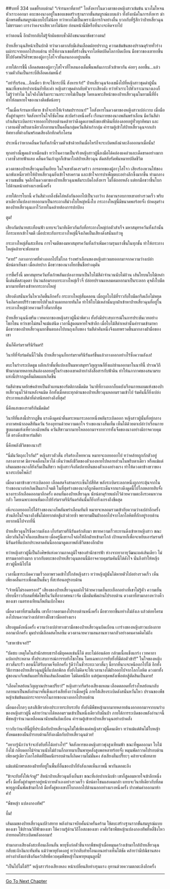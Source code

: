 ##บทที่ 334 บดขยี้รอบด้าน!
“เจ้ารนหาที่ตาย!” ไอสังหารในดวงตาของหญิงสาวเข้มข้น นางโมโหจนหัวเราะออกมา ตบะของนางอยู่ในขอบเขตสร้างฐานรากขั้นสมบูรณ์แบบแล้ว ทั้งยังถนัดในการสังหาร ฆ่านักพรตขั้นสมบูรณ์แบบไปไม่น้อย ทว่าหากไม่เป็นเพราะมีภารกิจอย่างอื่น บวกกับที่รู้สึกว่าป๋ายเสี่ยวฉุนไม่ธรรมดา เกรงว่าคงจะเสียเวลาไม่น้อย ก่อนหน้านี้มีหรือที่นางจะคิดจากไป

ทว่าตอนนี้ อีกฝ่ายกลับไม่รู้จักผิดชอบชั่วดีถึงขนาดมาขัดขวางตน!

ป๋ายเสี่ยวฉุนสีหน้าเป็นปกติ ทว่าดวงตากลับมีเส้นเลือดฝอยปรากฏ ความเข้มข้นของปราณดุร้ายทั่วร่างแผ่กระจายออกไปรอบด้าน ทำให้อาณาเขตที่สร้างขึ้นจากโลหิตปลิดโลกาบิดเบือน มือขวาของเขายกขึ้นชี้ไปยังศพไร้ศีรษะของผู้อาวุโสโจวที่นอนกองอยู่บนพื้น

ภายใต้การชี้นี้ เลือดสดของผู้อาวุโสโจวที่ไหลนองเต็มพื้นพลันเกาะตัวเข้าหากัน ค่อยๆ ลอยขึ้น...แล้วรวมตัวกันเป็นกระบี่สีเลือดเล่มหนึ่ง!

“อย่ารีบร้อน...อีกเดี๋ยว ข้าจะใช้กระบี่นี้ สังหารเจ้า!” ป๋ายเสี่ยวฉุนจ้องเขม็งไปที่หญิงสาวชุดดำผู้นั้น ขณะที่เขาเอ่ยปากเน้นย้ำทีละคำ หญิงสาวชุดดำกลับหัวเราะเสียงดัง ทว่าหัวเราะไปหัวเราะมานางเองก็ไม่รู้ว่าทำไม ในใจถึงได้เริ่มกระวนกระวายไม่เป็นสุข โดยเฉพาะสีหน้าของป๋ายเสี่ยวฉุนในยามนี้ที่ยิ่งทำให้ลมหายใจของนางติดขัดน้อยๆ

“ในเมื่อเจ้ารนหาที่ตาย ข้าก็จะทำให้เจ้าสมปรารถนา!” ไอสังหารในดวงตาของหญิงสาวเปล่งวาบ เมื่อมือทั้งคู่ทำมุทรา จิตสังหารในใจก็ซัดโหม สะบัดร่างหนึ่งครั้ง เรือนกายของนางพลันพร่าเลือน มีควันสีดำเก้าเส้นระเบิดกระจายออกไปรอบด้านคล้ายว่าดึงดูดเอาพลังของฟ้าดินที่ล่องลอยอยู่ทั่วทุกทิศมา และเวลาแค่ชั่วพริบตาเดียวก็กลายมาเป็นคลื่นกลุ่มควันสีดำเก้ากลุ่ม คำรามอู้เข้าใส่ป๋ายเสี่ยวฉุนจากเก้าทิศทางที่ต่างกันพร้อมเสียงอึกทึกครึกโครม

ประหนึ่งว่าหากคลื่นควันทั้งเก้านี้รวมตัวเข้าด้วยกันเมื่อไหร่ก็จะระเบิดพลังน่าตะลึงออกมาเมื่อนั้น!

ทุกอย่างนี้พูดแล้วเหมือนช้า ทว่าในความเป็นจริงหญิงสาวผู้นี้ลงมือได้คล่องแคล่วและเด็ดขาดอย่างมาก เวลาชั่วสายฟ้าแลบ คลื่นควันเก้าลูกก็เข้ามาใกล้ป๋ายเสี่ยวฉุน ตัดสลับรัดพันหมายปลิดชีวิต

ดวงตาของป๋ายเสี่ยวฉุนเย็นเยียบ ในใจเขายังคงรวดร้าว การตายของผู้อาวุโสโจว เสียงร้องหวนไห้ของนกฟ่งเหนี่ยวทำให้ป๋ายเสี่ยวฉุนยิ่งเข้าใจสงคราม และเข้าใจการบำเพ็ญตบะอย่างลึกซึ้งมากขึ้น ท่ามกลางความขมขื่น จุดลึกในดวงตาของป๋ายเสี่ยวฉุนพลันระเบิดไอสังหาร ไม่ได้ถอยหลัง แต่ยกมือขวาขึ้นโบกไปด้านหน้าอย่างแรงหนึ่งครั้ง

ภายใต้การโบกนี้ ควันสีม่วงกลิ้งซัดไล่หลังกันออกไปเป็นวงกว้าง ล้อมวนรอบกายเขาอย่างรวดเร็ว พริบตาเดียวก็แปลงกายออกมาเป็นกระถางสีม่วงใบใหญ่หนึ่งใบ กระถางใหญ่นี้มีขนาดพอร้อยจั้ง ปกคลุมร่างของป๋ายเสี่ยวฉุนเอาไว้ภายในคล้ายต้องการปกป้อง

ตูม!

เสียงกัมปนาทสะเทือนฟ้า แทบจะวินาทีเดียวกันกับที่กระถางใหญ่ก่อตัวสำเร็จ มหาสมุทรควันทั้งเก้านั้นก็กระแทกเข้าโจมตี เมื่อปะทะกับกระถางใหญ่นี้จึงเกิดเป็นเสียงดังสนั่นแก้วหู

กระถางใหญ่สั่นสะเทือน การโจมตีของมหาสมุทรควันทั้งเก้าเพิ่มความรุนแรงขึ้นในทุกชั้น ทำให้กระถางใหญ่คล้ายจะพังทลาย

“ตาย!” กลางอากาศที่ห่างออกไปไม่ไกล ร่างพร่าเลือนของหญิงสาวเผยออกมาจากความว่างเปล่า นัยน์ตาเย็นชา เมื่อเอ่ยปาก มือขวาของนางก็ยกขึ้นชี้อย่างดุดัน

การชี้ครั้งนี้ มหาสมุทรควันทั้งเก้าพลันแปลงกายมาเป็นใบไม้สีดำจำนวนนับไม่ถ้วน เส้นใยบนใบไม้เหล่านี้เด่นชัดสะดุดตา บินวนล้อมรอบกระถางใหญ่เร็วจี๋ ปล่อยปราณแหลมคมออกมาเป็นระลอก ดุจดั่งใบมีดมากมายที่ตรงเข้าหากระถางใหญ่

เสียงดังสนั่นหวั่นไหวเกิดขึ้นอีกครั้ง กระถางใหญ่สั่นคลอน เมื่อถูกใบไม้ที่ราวกับใบมีดกรีดเถือไม่หยุดจึงเกิดรอยปริร้าวขยายไปทั่วแล้วแตกทลายทันใด ทำให้ใบไม้เหล่านั้นบุกฝ่าเข้าหาป๋ายเสี่ยวฉุนที่อยู่ในกระถางใหญ่ด้วยความเร็วที่มากที่สุด

ป๋ายเสี่ยวฉุนนิ่งขรึม เวทคาถาของหญิงสาวผู้นี้น่าพิศวง ทั้งยังมีประสบการณ์ในการประชันเวทอย่างโชกโชน ทว่าเขาไม่สนใจแม้แต่นิด เวลานี้สูดลมหายใจเข้าลึก เมื่อใบไม้สีดำเหล่านั้นคำรามเข้ามาหา มือขวาของป๋ายเสี่ยวฉุนยกขึ้นตบลงไปบนถุงเก็บของ ร่มสีดำคันหนึ่งจึงเผยพรวดขึ้นมากลางฝ่ามือของเขา

นั่นก็คือร่มราตรีนิรันดร์!

วินาทีที่จับร่มคันนี้ไว้มั่น ป๋ายเสี่ยวฉุนก็ยกร่มราตรีนิรันดร์ขึ้นแล้วกางออกอย่างไร้ซึ่งความลังเล!

ตบะในร่างระเบิดตูม ผลึกเก้าชั้นที่แปลงเป็นมหาสมุทรวิญญาณก็ยิ่งแผ่ซ่านออกมาในนาทีนี้ ปราณวิถีฟ้ามากมายหลายเส้นล่องลอยอยู่ในร่างของเขาคล้ายกำลังสื่อสารกับฟ้าดิน ทำให้นภากาศของสนามรบแห่งนี้ปรากฏคลื่นผิดแผกเกิดขึ้น

ร่มสีดำขนาดยักษ์คล้ายเป็นตัวแทนของรัตติกาลมืดมิด วินาทีที่กางออกก็บดบังเรือนกายผอมแห้งของป๋ายเสี่ยวฉุนไว้ด้านหลังจนมิด อีกทั้งเมื่อตบะทุกด้านของป๋ายเสี่ยวฉุนหลอมรวมเข้าไป ร่มคันนี้ก็ยิ่งเปล่งประกายแสงสีดำที่ดำสนิทอย่างถึงที่สุด!

นี่คือแสงของราตรีอันมืดมิด!

วินาทีที่แสงนี้ปรากฏขึ้น แรงดึงดูดน่าตื่นตระหนกระลอกหนึ่งพลันระเบิดออก หญิงสาวผู้นั้นที่อยู่กลางอากาศหน้าถอดสีทันควัน ร้องอุทานด้วยความตกใจ ร่างของนางสั่นเทิ้ม เห็นได้ด้วยตาเปล่าว่าเรือนกายซูบผอมแห้งเหี่ยวลงฉับพลัน ควันสีขาวมากมายไหลออกมาจากทวารทั้งเจ็ดของนางอย่างมิอาจควบคุมได้ ตรงดิ่งเข้าหาร่มสีดำ

นี่คือพลังชีวิตของนาง!!

“นี่มันวัตถุอะไรกัน!” หญิงสาวตัวสั่น กรีดร้องโหยหวน หมายจะถอยออกไป ทว่าคล้ายถูกกักตัวอยู่กลางอากาศ มิอาจเคลื่อนไหวได้ เห็นว่าพลังชีวิตของตัวเองหายไปหลายส่วนในพริบตาเดียว หรือแม้แต่เส้นผมของนางก็ยังเริ่มเป็นสีขาว หญิงสาวจึงกัดปลายลิ้นของตัวเองอย่างแรง ทำให้ดวงตาข้างขวาของนางระเบิดโพล๊ะ!

เมื่อดวงตาข้างขวาระเบิดออก เลือดสดจึงสาดกระเซ็นไปสี่ทิศ พลังระเบิดระลอกหนึ่งถูกกระตุ้นจากในร่างของนางก่อเกิดเป็นแรงโจมตี ในที่สุดร่างของนางก็ถูกดีดกระเด็นจากแรงดึงดูดนี้ไปไกลหลายสิบจั้ง นางกระอักเลือดออกมาอีกครั้ง ตอนที่มองป๋ายเสี่ยวฉุน นัยน์ตาดุร้ายแฝงไว้ด้วยความตะลึงระคนหวาดกลัว โดยเฉพาะตอนที่มองไปยังร่มราตรีนิรันดร์คันนั้นก็ยิ่งกริ่งเกรงถึงขีดสุด

เพิ่งจะถอยออกไปได้ร่างของนางก็พลันพร่าเลือนทันที หมายจะหลอมรวมเข้ากับความว่างเปล่าอีกครั้ง ส่วนลึกในใจนางถึงขั้นไม่อยากต่อสู้แล้วด้วยซ้ำ พยายามฝืนฝ่าออกไปจากโลกโลหิตที่กักอยู่รอบด้าน อยากหนีไปจากที่นี่

ป๋ายเสี่ยวฉุนไร้ซึ่งความลังเล เก็บร่มราตรีนิรันดร์กลับมา ขยายความเร็วทะยานดิ่งเข้าหาหญิงสาว ขณะเดียวกันในใจก็แอบเสียดาย เมื่อครู่นี้เขาจงใจล่อให้อีกฝ่ายเข้ามาใกล้ เป้าหมายก็เพื่อจะหยิบเอาร่มราตรีนิรันดร์ที่แปลกประหลาดคันนี้ออกมาดูดเอาพลังชีวิตของอีกฝ่าย

ทว่าหญิงสาวผู้นี้เป็นถึงศิษย์แห่งความภาคภูมิใจของสำนักธารฟ้า ห่างจากยาอายุวัฒนะแค่เส้นเดียว ไม่ธรรมดาอย่างมาก บวกกับตบะของป๋ายเสี่ยวฉุนตอนนี้มิอาจควบคุมร่มคันนี้ได้ดังใจ นั่นถึงทำให้หญิงสาวผู้นี้หนีไปได้

เวลานี้เขาระเบิดความเร็วถลาพรวดเข้าไปใกล้หญิงสาว ทว่าหญิงผู้นั้นได้หายตัวไปอย่างรวดเร็ว เห็นเพียงคลื่นกระเพื่อมเป็นชั้นๆ ที่สะท้อนอยู่รอบด้าน

“เจ้าหนีไม่รอดหรอก!” เสียงของป๋ายเสี่ยวฉุนแฝงไว้ด้วยความเย็นยะเยือกอย่างที่เขาไม่รู้ตัว ความเย็นเยียบนี้ราวกับลมที่พัดโชยในวันที่อากาศหนาวจัด เมื่อมันพัดผ่านไปรอบด้าน ดวงตาที่สามกลางหว่างคิ้วของเขา เนตรทงเทียนก็พลันเบิกโพลง

เมื่อดวงตาที่สามลืมขึ้น เขาก็กวาดตามองไปรอบด้านหนึ่งครั้ง มือขวายกขึ้นอย่างไม่ลังเล แล้วต่อยโครมลงไปบนความว่างเปล่าทางฝั่งขวามืออย่างแรง

เสียงตูมดังหนึ่งครั้ง ความว่างเปล่าทางขวามือของป๋ายเสี่ยวฉุนบิดเบือน เงาร่างของหญิงสาวแปลงกายออกมาอีกครั้ง มุมปากมีเลือดสดไหลซึม ดวงตาฉายความลนลานหวาดกลัวอย่างคนคาดคิดไม่ถึง

“เขาหาข้าเจอ!!”

“บัดซบ เหตุใดในสำนักสยบธารถึงมีบุคคลเช่นนี้ได้ ตบะไม่อ่อนด้อย กล้ามเนื้อแข็งแกร่ง เวทคาถาแปลกประหลาด ทั้งประสบการณ์การรบยังโชกโชน โดยเฉพาะการยับยั้งที่มีต่อตัวข้า!!” ในใจของหญิงสาวสั่นระรัว ตอนนี้ได้รับบาดเจ็บอีกครั้ง รู้ดีว่าในชั่วระยะเวลาสั้นๆ นี้ยากที่นางจะหนีออกไปได้ อีกทั้งวิธีการของป๋ายเสี่ยวฉุนผู้นี้ก็แปลกพิกล ทั้งยังไม่คิดจะให้เวลานางได้ฝ่าออกไปจากโลกโลหิต ดวงตาทั้งคู่ของนางจึงพลันเผยให้เห็นเส้นเลือดฝอย ไม่คิดหนีอีก แต่ทุ่มเทสุดพลังเพื่อต่อสู้ตัดสินเป็นตาย!

“เลือดไหลย้อนวิญญาณปราดเปรียว!” หญิงสาวกรีดร้องเสียงแหลม เลือดตลอดทั้งร่างไหลย้อนกลับกลายมาเป็นพลังอำนาจที่แข็งแกร่งเสียยิ่งกว่าเมื่อครู่นี้ ภายใต้เสียงระเบิดดังสนั่นหวั่นไหว ปราณของพืชหญ้าเข้มข้นแผ่กระจายจากในกายของนางออกไปรอบด้าน

เมื่อมองไกลๆ แสงสีเขียวส่องประกายระยิบระยับ ทั้งยังมีพืชหญ้ามากมายหลายต้นงอกออกมาจากบนร่างของหญิงสาวผู้นี้ คล้ายว่านางได้หลอมรวมเข้าเป็นหนึ่งเดียวกับผืนป่า ภายใต้การระเบิดของพลังอำนาจนี้ พืชหญ้าจำนวนเหลือคณานับพลันบิดเบือน คำรามอู้เข้าหาป๋ายเสี่ยวฉุนอย่างบ้าคลั่ง

ราวกับว่านาทีนี้ผู้ที่ประมือกับป๋ายเสี่ยวฉุนไม่ใช่เพียงแค่หญิงสาวผู้นี้คนเดียว ทว่าแม้แต่ต้นไม้ใบหญ้าทั้งหมดของผืนป่ารอบด้านก็ยังลงมือกับป๋ายเสี่ยวฉุนด้วย!

“อยากรู้นักว่าเจ้าจะยังยับยั้งได้อย่างไร!” จิตสังหารของหญิงสาวพุ่งสูงเทียมฟ้า ขณะที่พูดออกมา ใบไม้ กิ่งไม้ กลีบดอกไม้จำนวนนับไม่ถ้วนก็กลายมาเป็นพายุคลั่งสูงพอหลายร้อยจั้ง หมุนพัดกวาดไปรอบด้าน เพียงครู่เดียวโลกโลหิตที่ปิดผนึกรอบด้านก็เกิดความไม่มั่นคง ส่งเสียงลั่นเปรี๊ยะๆ คล้ายจะพังทลาย

แม้แต่นักพรตสองฝ่ายที่อยู่ในพื้นที่อื่นของป่าก็ยังสังเกตเห็นภาพนี้ พากันตกตะลึง

“ข้าจะยับยั้งให้เจ้าดู!” สีหน้าป๋ายเสี่ยวฉุนยิ่งเย็นชา ขณะที่เอ่ยปากเนิบช้า เขาก็สูดลมหายใจเข้าลึกหนึ่งครั้ง มือทั้งคู่ทำมุทราอยู่หน้ากายตัวเองอย่างรวดเร็ว นัยน์ตาโชนแสงคมกล้า แทบจะวินาทีเดียวกับที่ลมพายุลูกนั้นพัดเข้ามาใกล้ มือทั้งคู่ของเขาก็โบกออกไปด้านนอกอย่างแรงหนึ่งครั้ง ปากพ่นคำออกมาห้าคำ!

“พืชหญ้า แปลงกองทัพ!”

บึ้ม!

เส้นผมของป๋ายเสี่ยวฉุนปลิวสยาย พลังอำนาจบีบคั้นน่าครั่นคร้าม ใช้ตบะสร้างฐานรากขั้นสมบูรณ์แบบของเขา ใช้ปราณวิถีฟ้าของเขา ใช้ความรู้ด้านวิถีโอสถของเขา อาศัยวิชาพืชหญ้าแปลงกองทัพที่หลี่ชิงโหวถ่ายทอดให้ระเบิดพลังออกมา!

ท่ามกลางเสียงดังสะเทือนเลือนลั่น พายุซึ่งก่อตัวขึ้นจากพืชหญ้าเมื่อหมุนคว้างเข้ามาใกล้ป๋ายเสี่ยวฉุนกลับชะงักงันกะทันหัน แม้ว่าพายุยังคงอยู่ ทว่ากลับส่ายโอนเอนอย่างเห็นได้ชัด คล้ายว่ามีปณิธานสองอย่างกำลังแย่งชิงกันคว้าสิทธิ์ควบคุมพืชหญ้าในพายุหมุนลูกนี้!

“เป็นไปไม่ได้!!” หญิงสาวร้องเสียงหลง หน้าเปลี่ยนสีอย่างรุนแรง อุทานด้วยความตกตะลึงอีกครั้ง



------


[Go To Next Chapter]( ./9.md)